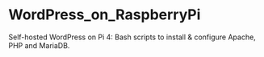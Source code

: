 # WordPress_on_RaspberryPi
Self-hosted WordPress on Pi 4: Bash scripts to install &amp; configure Apache, PHP and MariaDB.
